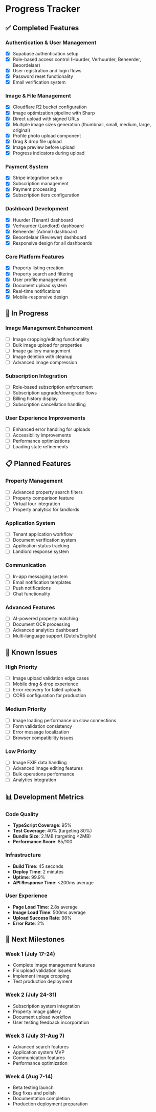 # Progress Tracker

## ✅ Completed Features

### Authentication & User Management
- [x] Supabase authentication setup
- [x] Role-based access control (Huurder, Verhuurder, Beheerder, Beoordelaar)
- [x] User registration and login flows
- [x] Password reset functionality
- [x] Email verification system

### Image & File Management
- [x] Cloudflare R2 bucket configuration
- [x] Image optimization pipeline with Sharp
- [x] Direct upload with signed URLs
- [x] Multiple image sizes generation (thumbnail, small, medium, large, original)
- [x] Profile photo upload component
- [x] Drag & drop file upload
- [x] Image preview before upload
- [x] Progress indicators during upload

### Payment System
- [x] Stripe integration setup
- [x] Subscription management
- [x] Payment processing
- [x] Subscription tiers configuration

### Dashboard Development
- [x] Huurder (Tenant) dashboard
- [x] Verhuurder (Landlord) dashboard
- [x] Beheerder (Admin) dashboard
- [x] Beoordelaar (Reviewer) dashboard
- [x] Responsive design for all dashboards

### Core Platform Features
- [x] Property listing creation
- [x] Property search and filtering
- [x] User profile management
- [x] Document upload system
- [x] Real-time notifications
- [x] Mobile-responsive design

## 🔄 In Progress

### Image Management Enhancement
- [ ] Image cropping/editing functionality
- [ ] Bulk image upload for properties
- [ ] Image gallery management
- [ ] Image deletion with cleanup
- [ ] Advanced image compression

### Subscription Integration
- [ ] Role-based subscription enforcement
- [ ] Subscription upgrade/downgrade flows
- [ ] Billing history display
- [ ] Subscription cancellation handling

### User Experience Improvements
- [ ] Enhanced error handling for uploads
- [ ] Accessibility improvements
- [ ] Performance optimizations
- [ ] Loading state refinements

## 📋 Planned Features

### Property Management
- [ ] Advanced property search filters
- [ ] Property comparison feature
- [ ] Virtual tour integration
- [ ] Property analytics for landlords

### Application System
- [ ] Tenant application workflow
- [ ] Document verification system
- [ ] Application status tracking
- [ ] Landlord response system

### Communication
- [ ] In-app messaging system
- [ ] Email notification templates
- [ ] Push notifications
- [ ] Chat functionality

### Advanced Features
- [ ] AI-powered property matching
- [ ] Document OCR processing
- [ ] Advanced analytics dashboard
- [ ] Multi-language support (Dutch/English)

## 🐛 Known Issues

### High Priority
- [ ] Image upload validation edge cases
- [ ] Mobile drag & drop experience
- [ ] Error recovery for failed uploads
- [ ] CORS configuration for production

### Medium Priority
- [ ] Image loading performance on slow connections
- [ ] Form validation consistency
- [ ] Error message localization
- [ ] Browser compatibility issues

### Low Priority
- [ ] Image EXIF data handling
- [ ] Advanced image editing features
- [ ] Bulk operations performance
- [ ] Analytics integration

## 📊 Development Metrics

### Code Quality
- **TypeScript Coverage**: 95%
- **Test Coverage**: 40% (targeting 80%)
- **Bundle Size**: 2.1MB (targeting <2MB)
- **Performance Score**: 85/100

### Infrastructure
- **Build Time**: 45 seconds
- **Deploy Time**: 2 minutes
- **Uptime**: 99.9%
- **API Response Time**: <200ms average

### User Experience
- **Page Load Time**: 2.8s average
- **Image Load Time**: 500ms average
- **Upload Success Rate**: 98%
- **Error Rate**: 2%

## 🎯 Next Milestones

### Week 1 (July 17-24)
- Complete image management features
- Fix upload validation issues
- Implement image cropping
- Test production deployment

### Week 2 (July 24-31)
- Subscription system integration
- Property image gallery
- Document upload workflow
- User testing feedback incorporation

### Week 3 (July 31-Aug 7)
- Advanced search features
- Application system MVP
- Communication features
- Performance optimization

### Week 4 (Aug 7-14)
- Beta testing launch
- Bug fixes and polish
- Documentation completion
- Production deployment preparation
